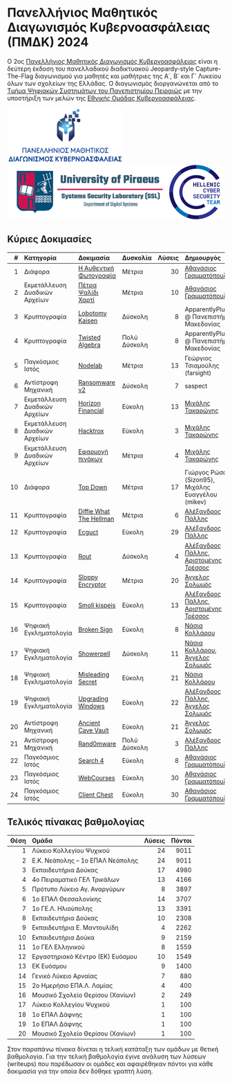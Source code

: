 # Πανελλήνιος Μαθητικός Διαγωνισμός Κυβερνοασφάλειας (ΠΜΔΚ) 2024

O 2ος [Πανελλήνιος Μαθητικός Διαγωνισμός Κυβερνοασφάλειας](https://ecsc.gr/index.php/ethical-hacking-comp/) είναι η δεύτερη έκδοση του πανελλαδικού διαδικτυακού Jeopardy-style Capture-The-Flag διαγωνισμού για μαθητές και μαθήτριες της Α΄, Β΄ και Γ΄ Λυκείου όλων των σχολείων της Ελλάδας. Ο διαγωνισμός διοργανώνεται από το [Τμήμα Ψηφιακών Συστημάτων του Πανεπιστημίου Πειραιώς](https://www.ds.unipi.gr) με την υποστήριξη των μελών της [Εθνικής Ομάδας Κυβερνοασφάλειας](https://ecsc.gr).

<p float="left">
  <a href="https://ecsc.gr/index.php/ethical-hacking-comp/"><img src="images/πανελλήνιος-μαθητικός-διαγωνισμός-κυβερνοασφάλειας-πμδκ.png" height="128" /></a>
  <a href="https://www.ds.unipi.gr"><img src="images/university-of-piraeus-ssl.png" height="128" /></a>
  <a href="https://ecsc.gr"><img src="images/hellenic-cyber-security-team.png" height="128" /></a>
</p>

## Κύριες Δοκιμασίες

|   # | Κατηγορία                     | Δοκιμασία                                                                | Δυσκολία     | Λύσεις | Δημιουργός                                                    |
| --: | :---------------------------- | :----------------------------------------------------------------------- | :----------- | -----: | :------------------------------------------------------------ |
|   1 | Διάφορα                       | [Η Αυθεντική Φωτογραφία](challenge-01-the-original-image/writeup/)       | Μέτρια       | 30     | [Αθανάσιος Γραμματόπουλος](https://github.com/gramthanos)     |
|   2 | Εκμετάλλευση Δυαδικών Αρχείων | [Πέτρα Ψαλίδι Χαρτί](challenge-02-rock-paper-scissors/writeup/)          | Μέτρια       | 10     | [Αθανάσιος Γραμματόπουλος](https://github.com/gramthanos)     |
|   3 | Κρυπτογραφία                  | [Lobotomy Kaisen](challenge-03-lobotomy-kaisen/writeup/)                 | Δύσκολη      | 8      | ApparentlyPlus @ Πανεπιστήμιο Μακεδονίας                      |
|   4 | Κρυπτογραφία                  | [Twisted Algebra](challenge-04-twisted-algebra/writeup/)                 | Πολύ Δύσκολη | 8      | ApparentlyPlus @ Πανεπιστήμιο Μακεδονίας                      |
|   5 | Παγκόσμιος Ιστός              | [Νodelab](challenge-05-nodelab/writeup/)                                 | Μέτρια       | 13     | Γεώργιος Τσιαμούλης (farsight)                                |
|   6 | Αντίστροφη Μηχανική           | [Ransomware v2](challenge-06-ransomware-v2/writeup/)                     | Δύσκολη      | 7      | saspect                                                       |
|   7 | Εκμετάλλευση Δυαδικών Αρχείων | [Horizon Financial](challenge-07-horizon-financial/writeup/)             | Εύκολη       | 13     | [Μιχάλης Τακαρώνης](https://github.com/R3dSh3rl0ck)           |
|   8 | Εκμετάλλευση Δυαδικών Αρχείων | [Hacktrox](challenge-08-hacktrox/writeup/)                               | Εύκολη       | 3      | [Μιχάλης Τακαρώνης](https://github.com/R3dSh3rl0ck)           |
|   9 | Εκμετάλλευση Δυαδικών Αρχείων | [Εφαρμογή πινάκων](challenge-09-array-app/writeup/)                      | Μέτρια       | 4      | [Μιχάλης Τακαρώνης](https://github.com/R3dSh3rl0ck)           |
|  10 | Διάφορα                       | [Top Down](challenge-10-top-down/writeup/)                               | Μέτρια       | 17     | Γιώργος Ρώσσης (Sizon95), Μιχάλης Ευαγγέλου (mikev)           |
|  11 | Κρυπτογραφία                  | [Diffie What The Hellman](challenge-11-diffie-what-the-hellman/writeup/) | Μέτρια       | 6      | [Αλέξανδρος Πάλλης](https://github.com/eid3t1c)               |
|  12 | Κρυπτογραφία                  | [Ecguct](challenge-12-ecguct/writeup/)                                   | Εύκολη       | 29     | [Αλέξανδρος Πάλλης](https://github.com/eid3t1c)               |
|  13 | Κρυπτογραφία                  | [Rout](challenge-13-rout/writeup/)                                       | Δύσκολη      | 4      | [Αλέξανδρος Πάλλης](https://github.com/eid3t1c), [Αριστομένης Τρέσσος](https://github.com/Tressos-Aristomenis) |
|  14 | Κρυπτογραφία                  | [Sloppy Encryptor](challenge-14-sloppy-encryptor/writeup/)               | Μέτρια       | 20     | [Άγγελος Σολωμός](https://github.com/connar)                  |
|  15 | Κρυπτογραφία                  | [Smoll kispeis](challenge-15-smoll-kispeis/writeup/)                     | Εύκολη       | 13     | [Αλέξανδρος Πάλλης](https://github.com/eid3t1c), [Αριστομένης Τρέσσος](https://github.com/Tressos-Aristomenis) |
|  16 | Ψηφιακή Εγκληματολογία        | [Broken Sign](challenge-16-brokensign/writeup/)                          | Εύκολη       | 8      | [Νάσια Κολλάρου](https://github.com/nkollarou)                |
|  17 | Ψηφιακή Εγκληματολογία        | [Showerpell](challenge-17-showerpell/writeup/)                           | Δύσκολη      | 11     | [Νάσια Κολλάρου](https://github.com/nkollarou), [Άγγελος Σολωμός](https://github.com/connar)                   |
|  18 | Ψηφιακή Εγκληματολογία        | [Misleading Secret](challenge-18-misleading-secret/writeup/)             | Εύκολη       | 21     | [Νάσια Κολλάρου](https://github.com/nkollarou)                |
|  19 | Ψηφιακή Εγκληματολογία        | [Upgrading Windows](challenge-19-upgrading-windows/writeup/)             | Εύκολη       | 22     | [Αλέξανδρος Πάλλης](https://github.com/eid3t1c), [Άγγελος Σολωμός](https://github.com/connar)                  |
|  20 | Αντίστροφη Μηχανική           | [Ancient Cave Vault](challenge-20-ancient-cave-vault/writeup/)           | Εύκολη       | 21     | [Άγγελος Σολωμός](https://github.com/connar)                  |
|  21 | Αντίστροφη Μηχανική           | [Rand0mware](challenge-21-rand0mware/writeup/)                           | Πολύ Δύσκολη | 3      | [Αλέξανδρος Πάλλης](https://github.com/eid3t1c)               |
|  22 | Παγκόσμιος Ιστός              | [Search 4](challenge-22-search-4/writeup/)                               | Εύκολη       | 8      | [Αθανάσιος Γραμματόπουλος](https://github.com/gramthanos)     |
|  23 | Παγκόσμιος Ιστός              | [WebCourses](challenge-23-web-courses/writeup/)                          | Εύκολη       | 30     | [Αθανάσιος Γραμματόπουλος](https://github.com/gramthanos)     |
|  24 | Παγκόσμιος Ιστός              | [Client Chest](challenge-24-client-chest/writeup/)                       | Εύκολη       | 30     | [Αθανάσιος Γραμματόπουλος](https://github.com/gramthanos)     |

## Τελικός πίνακας βαθμολογίας

| Θέση | Ομάδα                            | Λύσεις | Πόντοι | 
| ---: | :------------------------------- | -----: | -----: |
| 1    | Λύκειο Κολλεγίου Ψυχικού         | 24     | 9011   |
| 2    | Ε.Κ. Νεάπολης – 1ο ΕΠΑΛ Νεάπολης | 24     | 9011   |
| 3    | Εκπαιδευτήρια Δούκας             | 17     | 4980   |
| 4    | 4o Πειραματικό ΓΕΛ Τρικάλων      | 13     | 4166   |
| 5    | Πρότυπο Λύκειο Αγ. Αναργύρων     | 8      | 3897   |
| 6    | 1ο ΕΠΑΛ Θεσσαλονίκης             | 14     | 3707   |
| 7    | 1ο ΓΕ.Λ. Ηλιούπολης              | 13     | 3391   |
| 8    | Εκπαιδευτήρια Δούκας             | 10     | 2308   |
| 9    | Εκπαιδευτήρια Ε. Μαντουλίδη      | 4      | 2262   |
| 10   | Εκπαιδευτήρια Δούκα              | 9      | 2159   |
| 11   | 1ο ΓΕΛ Ελληνικού                 | 8      | 1559   |
| 12   | Εργαστηριακό Κέντρο (ΕΚ) Ευόσμου | 10     | 1549   |
| 13   | ΕΚ Ευόσμου                       | 9      | 1400   |
| 14   | Γενικό Λύκειο Αρναίας            | 7      | 880    |
| 15   | 2ο Ημερήσιο ΕΠΑ.Λ. Λαμίας        | 4      | 400    |
| 16   | Μουσικό Σχολείο Θερίσου (Χανίων) | 2      | 249    |
| 17   | Λύκειο Κολλεγίου Ψυχικού         | 1      | 100    |
| 18   | 1ο ΕΠΑΛ Δάφνης                   | 1      | 100    |
| 19   | 1ο ΕΠΑΛ Δάφνης                   | 1      | 100    |
| 20   | Μουσικό Σχολείο Θερίσου (Χανίων) | 1      | 100    |

Στον παραπάνω πίνακα δίνεται η τελική κατάταξη των ομάδων με θετική βαθμολογία.
Για την τελική βαθμολογία έγινε ανάλυση των λύσεων (writeups) που παρέδωσαν οι ομάδες και αφαιρέθηκαν πόντοι για κάθε δοκιμασία για την οποία δεν δόθηκε γραπτή λύση.
